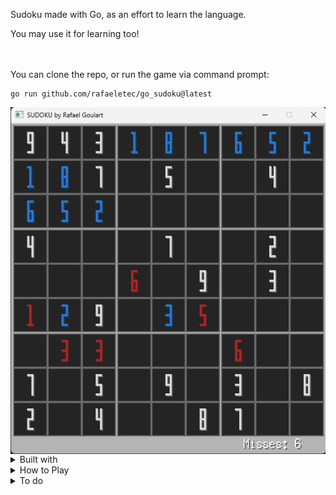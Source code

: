 Sudoku made with Go, as an effort to learn the language.

You may use it for learning too!

\
\
You can clone the repo, or run the game via command prompt:
```
go run github.com/rafaeletec/go_sudoku@latest
```
<img src="https://github.com/RafaelEtec/go_sudoku/blob/91368d73b85d38bed5423eaf090e8da945abef4b/example.png" alt="command prompt example" min-width="600px" max-width="600px" width="600px" align="left">

<details>
<summary>Built with</summary>
  
> [Go](https://go.dev/doc/install) \
> [Ebiten](https://ebitengine.org/en/documents/install.html)

</details>

<details>
<summary>How to Play</summary>
  
✅ Mouse \
✅ Keyboard

Press space bar to Restart game

</details>

<details>
<summary>To do</summary>
  
  ❌ Show numbers left on all board \
  ❌ Show numbers available on current selected square \
  ❌ Highlight squares of the same row and column of selected square \
  ❌ Highlight same number selected on surrounding squares
  ❌ Add a timer
  ❌ Add difficulties
  
</details>
